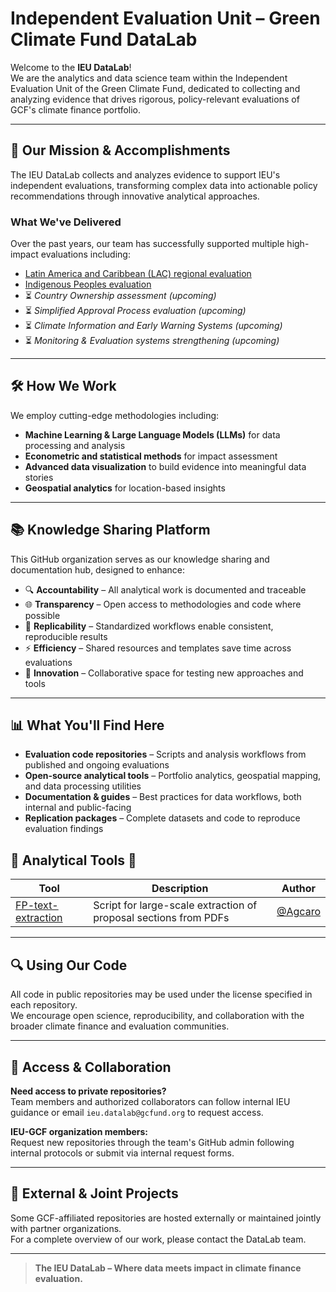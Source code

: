 # Independent Evaluation Unit – Green Climate Fund DataLab

Welcome to the **IEU DataLab**!  
We are the analytics and data science team within the Independent Evaluation Unit of the Green Climate Fund, dedicated to collecting and analyzing evidence that drives rigorous, policy-relevant evaluations of GCF's climate finance portfolio.

---

## 🎯 Our Mission & Accomplishments

The IEU DataLab collects and analyzes evidence to support IEU's independent evaluations, transforming complex data into actionable policy recommendations through innovative analytical approaches.

### What We've Delivered
Over the past years, our team has successfully supported multiple high-impact evaluations including:

- [Latin America and Caribbean (LAC) regional evaluation](https://ieu.greenclimate.fund/document/final-report-lac2024)
- [Indigenous Peoples evaluation](https://ieu.greenclimate.fund/document/final-report-ips2024)
- ⏳ *Country Ownership assessment (upcoming)*
- ⏳ *Simplified Approval Process evaluation (upcoming)*
- ⏳ *Climate Information and Early Warning Systems (upcoming)*
- ⏳ *Monitoring & Evaluation systems strengthening (upcoming)*

---

## 🛠️ How We Work

We employ cutting-edge methodologies including:

- **Machine Learning & Large Language Models (LLMs)** for data processing and analysis  
- **Econometric and statistical methods** for impact assessment  
- **Advanced data visualization** to build evidence into meaningful data stories  
- **Geospatial analytics** for location-based insights  

---

## 📚 Knowledge Sharing Platform

This GitHub organization serves as our knowledge sharing and documentation hub, designed to enhance:

- 🔍 **Accountability** – All analytical work is documented and traceable  
- 🌐 **Transparency** – Open access to methodologies and code where possible  
- 🔄 **Replicability** – Standardized workflows enable consistent, reproducible results  
- ⚡ **Efficiency** – Shared resources and templates save time across evaluations  
- 🚀 **Innovation** – Collaborative space for testing new approaches and tools  

---

## 📊 What You'll Find Here

- **Evaluation code repositories** – Scripts and analysis workflows from published and ongoing evaluations  
- **Open-source analytical tools** – Portfolio analytics, geospatial mapping, and data processing utilities  
- **Documentation & guides** – Best practices for data workflows, both internal and public-facing  
- **Replication packages** – Complete datasets and code to reproduce evaluation findings

## 🧰 Analytical Tools 🔧

| Tool | Description | Author |
|------|-------------|--------|
| [FP-text-extraction](https://github.com/Agcaro/FP-text-extraction) | Script for large-scale extraction of proposal sections from PDFs | [@Agcaro](https://github.com/Agcaro) |



---

## 🔍 Using Our Code

All code in public repositories may be used under the license specified in each repository.  
We encourage open science, reproducibility, and collaboration with the broader climate finance and evaluation communities.

---

## 🔐 Access & Collaboration

**Need access to private repositories?**  
Team members and authorized collaborators can follow internal IEU guidance or email `ieu.datalab@gcfund.org` to request access.

**IEU-GCF organization members:**  
Request new repositories through the team's GitHub admin following internal protocols or submit via internal request forms.

---

## 📁 External & Joint Projects

Some GCF-affiliated repositories are hosted externally or maintained jointly with partner organizations.  
For a complete overview of our work, please contact the DataLab team.

---

> **The IEU DataLab – Where data meets impact in climate finance evaluation.**
